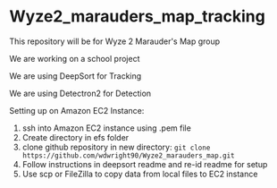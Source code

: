# Wyze2_marauders_map_tracking
This repository will be for Wyze 2 Marauder's Map group

We are working on a school project

We are using DeepSort for Tracking

We are using Detectron2 for Detection

Setting up on Amazon EC2 Instance:
1. ssh into Amazon EC2 instance using .pem file
2. Create directory in efs folder
3. clone github repository in new directory: `git clone https://github.com/wdwright90/Wyze2_marauders_map.git`
4. Follow instructions in deepsort readme and re-id readme for setup
5. Use scp or FileZilla to copy data from local files to EC2 instance
